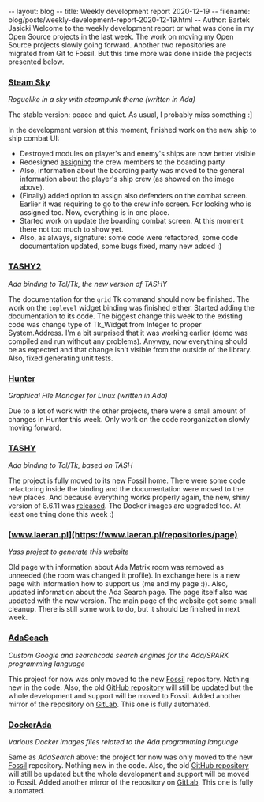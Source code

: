 -- layout: blog
-- title: Weekly development report 2020-12-19
-- filename: blog/posts/weekly-development-report-2020-12-19.html
-- Author: Bartek Jasicki
Welcome to the weekly development report or what was done in my Open Source
projects in the last week. The work on moving my Open Source projects slowly
going forward. Another two repositories are migrated from Git to Fossil. But
this time more was done inside the projects presented below.

### [Steam Sky](https://thindil.itch.io/steam-sky)

*Roguelike in a sky with steampunk theme (written in Ada)*

The stable version: peace and quiet. As usual, I probably miss something :\]

In the development version at this moment, finished work on the new ship to
ship combat UI:

* Destroyed modules on player's and enemy's ships are now better visible
* Redesigned [assigning](https://imgur.com/E7pVBK2) the crew members to the
  boarding party
* Also, information about the boarding party was moved to the general
  information about the player's ship crew (as showed on the image above).
* (Finally) added option to assign also defenders on the combat screen.
  Earlier it was requiring to go to the crew info screen. For looking who is
  assigned too. Now, everything is in one place.
* Started work on update the boarding combat screen. At this moment there not
  too much to show yet.
* Also, as always, signature: some code were refactored, some code
  documentation updated, some bugs fixed, many new added :)

### [TASHY2](https://www.laeran.pl/repositories/tashy2)

*Ada binding to Tcl/Tk, the new version of TASHY*

The documentation for the `grid` Tk command should now be finished. The work on
the `toplevel` widget binding was finished either. Started adding the
documentation to its code. The biggest change this week to the existing code
was change type of Tk\_Widget from Integer to proper System.Address. I'm a bit
surprised that it was working earlier (demo was compiled and run without any
problems). Anyway, now everything should be as expected and that change isn't
visible from the outside of the library. Also, fixed generating unit tests.

### [Hunter](https://github.com/thindil/hunter)

*Graphical File Manager for Linux (written in Ada)*

Due to a lot of work with the other projects, there were a small amount of
changes in Hunter this week. Only work on the code reorganization slowly moving
forward.

### [TASHY](https://www.laeran.pl/repositories/tashy)

*Ada binding to Tcl/Tk, based on TASH*

The project is fully moved to its new Fossil home. There were some code
refactoring inside the binding and the documentation were moved to the new
places. And because everything works properly again, the new, shiny version of
8.6.11 was [released](https://www.laeran.pl/repositories/tashy/wiki?name=Download).
The Docker images are upgraded too. At least one thing done this week :)

### [www.laeran.pl](https://www.laeran.pl/repositories/page)

*Yass project to generate this website*

Old page with information about Ada Matrix room was removed as unneeded (the
room was changed it profile). In exchange here is a new page with information
how to support us (me and my page :)). Also, updated information about the Ada
Search page. The page itself also was updated with the new version. The main
page of the website got some small cleanup. There is still some work to do, but
it should be finished in next week.

### [AdaSeach](https://www.laeran.pl/repositories/adasearch)

*Custom Google and searchcode search engines for the Ada/SPARK programming
language*

This project for now was only moved to the new [Fossil](https://www.laeran.pl/repositories/adasearch)
repository. Nothing new in the code. Also, the old [GitHub repository](https://github.com/thindil/adasearch)
will still be updated but the whole development and support will be moved to
Fossil. Added another mirror of the repository on [GitLab](https://gitlab.com/thindil/adasearch).
This one is fully automated.

### [DockerAda](https://www.laeran.pl/repositories/dockerada)

*Various Docker images files related to the Ada programming language*

Same as *AdaSearch* above: the project for now was only moved to the
new [Fossil](https://www.laeran.pl/repositories/dockerada) repository.
Nothing new in the code. Also, the old [GitHub repository](https://github.com/thindil/dockerada)
will still be updated but the whole development and support will be moved to
Fossil. Added another mirror of the repository on [GitLab](https://gitlab.com/thindil/dockerada).
This one is fully automated.
